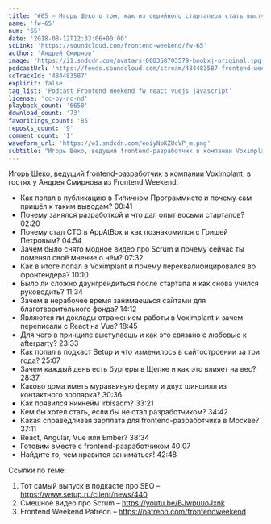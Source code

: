 ```yaml
---
title: "#65 – Игорь Шеко о том, как из серийного стартапера стать выступающим тимлидом"
name: 'fw-65'
num: '65'
date: '2018-08-12T12:33:06+00:00'
scLink: 'https://soundcloud.com/frontend-weekend/fw-65'
author: 'Андрей Смирнов'
image: 'https://i1.sndcdn.com/avatars-000358703579-bnobxj-original.jpg'
podcastUrl: 'https://feeds.soundcloud.com/stream/484483587-frontend-weekend-fw-65.m4a'
scTrackId: '484483587'
explicit: false
tag_list: 'Podcast Frontend Weekend fw react vuejs javascript'
license: 'cc-by-nc-nd'
playback_count: '6658'
download_count: '73'
favoritings_count: '85'
reposts_count: '9'
comment_count: '1'
waveform_url: 'https://w1.sndcdn.com/eoiyNbKZUcVP_m.png'
subtitle: "Игорь Шеко, ведущий frontend-разработчик в компании Voximplant, в гостях у Андрея Смирнова из Frontend Weekend. "
---
```

Игорь Шеко, ведущий frontend-разработчик в компании Voximplant, в гостях у Андрея Смирнова из Frontend Weekend. 

- Как попал в публикацию в Типичном Программисте и почему сам пришёл к таким выводам? <timecode sec="41">00:41</timecode>
- Почему занялся разработкой и что дал опыт восьми стартапов? <timecode sec="140">02:20</timecode>
- Почему стал CTO в AppAtBox и как познакомился с Гришей Петровым? <timecode sec="294">04:54</timecode>
- Зачем было снято модное видео про Scrum и почему сейчас ты поменял своё мнение о нём? <timecode sec="452">07:32</timecode>
- Как в итоге попал в Voximplant и почему переквалифицировался во фронтендера? <timecode sec="610">10:10</timecode>
- Было ли сложно даунгрейдиться после стартапа и как снова учился руководить? <timecode sec="694">11:34</timecode>
- Зачем в нерабочее время занимаешься сайтами для благотворительного фонда? <timecode sec="852">14:12</timecode>
- Являются ли доклады отражением работы в Voximplant и зачем переписали с React на Vue? <timecode sec="1125">18:45</timecode>
- Для чего в принципе выступаешь и как это связано с любовью к afterparty? <timecode sec="1413">23:33</timecode>
- Как попал в подкаст Setup и что изменилось в сайтостроении за три года? <timecode sec="1507">25:07</timecode>
- Зачем каждый день есть бургеры в Щепке и как это влияет на вес? <timecode sec="1717">28:37</timecode>
- Каково дома иметь муравьиную ферму и двух шиншилл из контактного зоопарка? <timecode sec="1836">30:36</timecode>
- Как появился никнейм irbisadm? <timecode sec="2001">33:21</timecode>
- Кем бы хотел стать, если бы не стал разработчиком? <timecode sec="2082">34:42</timecode>
- Какая справедливая зарплата для frontend-разработчика в Москве? <timecode sec="2231">37:11</timecode>
- React, Angular, Vue или Ember? <timecode sec="2314">38:34</timecode>
- Готовим вместе с frontend-разработчиком <timecode sec="2407">40:07</timecode>
- Найдите то, чем нравится заниматься! <timecode sec="2568">42:48</timecode>

Ссылки по теме:
1) Тот самый выпуск в подкасте про SEO – https://www.setup.ru/client/news/440
2) Смешное видео про Scrum – https://youtu.be/BJwpuuoJxnk
3) Frontend Weekend Patreon – https://patreon.com/frontendweekend